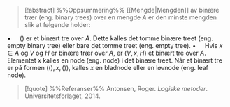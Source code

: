 
> [!abstract] %%Oppsummering%%
[[Mengde|Mengden]] av binære trær (eng. binary trees) over en mengde $A$ er den minste mengden slik at følgende holder:

$\bullet\quad$ () er et binært tre over $A$. Dette kalles det tomme binære treet (eng. empty binary tree) eller bare det tomme treet (eng. empty tree).
$\bullet\quad$ Hvis $x\in A$ og $V$ og $H$ er binære trær over $A$, er $(V,x, H)$ et binært tre over $A$. Elementet $x$ kalles en node (eng. node) i det binære treet. Når et binært tre er på formen $((),x,())$, kalles $x$ en bladnode eller en løvnode (eng. leaf node).

> [!quote] %%Referanser%%
Antonsen, Roger. *Logiske metoder*. Universitetsforlaget, 2014.